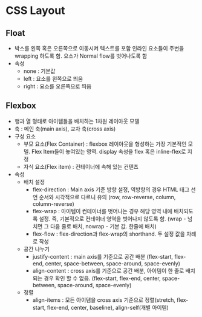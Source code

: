 # CSS Layout

## Float
* 박스를 왼쪽 혹은 오른쪽으로 이동시켜 텍스트를 포함 인라인 요소들이 주변을 wrapping 하도록 함. 요소가 Normal flow를 벗어나도록 함
* 속성 
    * none : 기본값
    * left : 요소를 왼쪽으로 띄움
    * right : 요소를 오른쪽으로 띄움

## Flexbox
* 행과 열 형태로 아이템들을 배치하는 1차원 레이아웃 모델
* 축 : 메인 축(main axis), 교차 축(cross axis)
* 구성 요소
    * 부모 요소(Flex Container) : flexbox 레이아웃을 형성하는 가장 기본적인 모델. Flex Item들이 놓여있는 영역. display 속성을 flex 혹은 inline-flex로 지정
    * 자식 요소(Flex item) : 컨테이너에 속해 있는 컨텐츠
* 속성
    * 배치 설정
        * flex-direction : Main axis 기준 방향 설정, 역방향의 경우 HTML 태그 선언 순서와 시각적으로 다르니 유의 (row, row-reverse, column, column-reverse)
        * flex-wrap : 아이템이 컨테이너를 벗어나는 경우 해당 영역 내에 배치되도록 설정. 즉, 기본적으로 컨테이너 영역을 벗어나지 않도록 함. (wrap - 넘치면 그 다음 줄로 배치, nowrap - 기본 값. 한줄에 배치)
        * flex-flow : flex-direction과 flex-wrap의 shorthand. 두 설정 값을 차례로 작성
    * 공간 나누기 
        * justify-content : main axis를 기준으로 공간 배분 (flex-start, flex-end, center, space-between, space-around, space-evenly)
        * align-content : cross axis를 기준으로 공간 배분, 아이템이 한 줄로 배치되는 경우 확인 할 수 없음. (flex-start, flex-end, center, space-between, space-around, space-evenly)
    * 정렬
        * align-items : 모든 아이템을 cross axis 기준으로 정렬(stretch, flex-start, flex-end, center, baseline), align-self(개별 아이템)